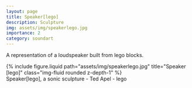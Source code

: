 ```yaml
---
layout: page
title: Speaker[lego]
description: Sculpture 
img: assets/img/speakerlego.jpg
importance: 2
category: soundart
---
```


A representation of a loudspeaker built from lego blocks.


<div class="row">
    <div class="col-sm mt-3 mt-md-0">
        {% include figure.liquid path="assets/img/speakerlego.jpg" title="Speaker [lego]" class="img-fluid rounded z-depth-1" %}
    </div>
</div>
<div class="caption">
    Speaker[lego], a sonic sculpture - Ted Apel - lego

</div>



